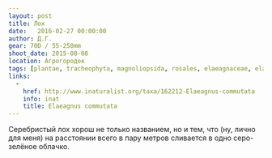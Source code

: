 ```yaml
---
layout: post
title: Лох
date:   2016-02-27 00:00:00
author: Д.Г.
gear: 70D / 55-250mm
shoot_date: 2015-08-08
location: Агрогородок
tags: [plantae, tracheophyta, magnoliopsida, rosales, elaeagnaceae, elaeagnus, elaeagnus commutata]
links:
  -
    href: http://www.inaturalist.org/taxa/162212-Elaeagnus-commutata
    info: inat
    title: Elaeagnus commutata
---
```


Серебристый лох хорош не только названием, но и тем, что (ну, лично для меня) на расстоянии всего в пару метров сливается в одно серо-зелёное облачко.
